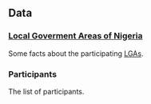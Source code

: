 ## Data

### [Local Goverment Areas of Nigeria](https://en.wikipedia.org/wiki/Local_government_areas_of_Nigeria)

Some facts about the participating [LGAs](https://github.com/kirchnergo/ebokon.simulation/blob/master/img/geo_lgas.pdf).

### Participants

The list of participants.
